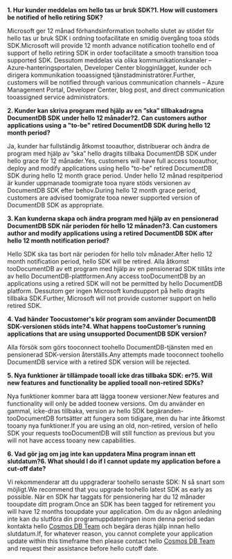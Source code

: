<span data-ttu-id="0a258-101">**1. Hur kunder meddelas om hello tas ur bruk SDK?**</span><span class="sxs-lookup"><span data-stu-id="0a258-101">**1. How will customers be notified of hello retiring SDK?**</span></span>

<span data-ttu-id="0a258-102">Microsoft ger 12 månad förhandsinformation toohello slutet av stödet för hello tas ur bruk SDK i ordning toofacilitate en smidig övergång tooa stöds SDK.</span><span class="sxs-lookup"><span data-stu-id="0a258-102">Microsoft will provide 12 month advance notification toohello end of support of hello retiring SDK in order toofacilitate a smooth transition tooa supported SDK.</span></span> <span data-ttu-id="0a258-103">Dessutom meddelas via olika kommunikationskanaler – Azure-hanteringsportalen, Developer Center blogginlägget, kunder och dirigera kommunikation tooassigned tjänstadministratörer.</span><span class="sxs-lookup"><span data-stu-id="0a258-103">Further, customers will be notified through various communication channels – Azure Management Portal, Developer Center, blog post, and direct communication tooassigned service administrators.</span></span>

<span data-ttu-id="0a258-104">**2. Kunder kan skriva program med hjälp av en ”ska” tillbakadragna DocumentDB SDK under hello 12 månader?**</span><span class="sxs-lookup"><span data-stu-id="0a258-104">**2. Can customers author applications using a "to-be" retired DocumentDB SDK during hello 12 month period?**</span></span> 

<span data-ttu-id="0a258-105">Ja, kunder har fullständig åtkomst tooauthor, distribuerar och ändra de program med hjälp av ”ska” hello dragits tillbaka DocumentDB SDK under hello grace för 12 månader.</span><span class="sxs-lookup"><span data-stu-id="0a258-105">Yes, customers will have full access tooauthor, deploy and modify applications using hello "to-be" retired DocumentDB SDK during hello 12 month grace period.</span></span> <span data-ttu-id="0a258-106">Under hello 12 månad respitperiod är kunder uppmanade toomigrate tooa nyare stöds versionen av DocumentDB SDK efter behov.</span><span class="sxs-lookup"><span data-stu-id="0a258-106">During hello 12 month grace period, customers are advised toomigrate tooa newer supported version of DocumentDB SDK as appropriate.</span></span>

<span data-ttu-id="0a258-107">**3. Kan kunderna skapa och ändra program med hjälp av en pensionerad DocumentDB SDK när perioden för hello 12 månaden?**</span><span class="sxs-lookup"><span data-stu-id="0a258-107">**3. Can customers author and modify applications using a retired DocumentDB SDK after hello 12 month notification period?**</span></span>

<span data-ttu-id="0a258-108">Hello SDK ska tas bort när perioden för hello tolv månader.</span><span class="sxs-lookup"><span data-stu-id="0a258-108">After hello 12 month notification period, hello SDK will be retired.</span></span> <span data-ttu-id="0a258-109">Alla åtkomst tooDocumentDB av ett program med hjälp av en pensionerad SDK tillåts inte av hello DocumentDB-plattformen.</span><span class="sxs-lookup"><span data-stu-id="0a258-109">Any access tooDocumentDB by an applications using a retired SDK will not be permitted by hello DocumentDB platform.</span></span> <span data-ttu-id="0a258-110">Dessutom ger ingen Microsoft kundsupport på hello dragits tillbaka SDK.</span><span class="sxs-lookup"><span data-stu-id="0a258-110">Further, Microsoft will not provide customer support on hello retired SDK.</span></span>

<span data-ttu-id="0a258-111">**4. Vad händer Toocustomer's kör program som använder DocumentDB SDK-versionen stöds inte?**</span><span class="sxs-lookup"><span data-stu-id="0a258-111">**4. What happens tooCustomer’s running applications that are using unsupported DocumentDB SDK version?**</span></span>

<span data-ttu-id="0a258-112">Alla försök som görs tooconnect toohello DocumentDB-tjänsten med en pensionerad SDK-version återställs.</span><span class="sxs-lookup"><span data-stu-id="0a258-112">Any attempts made tooconnect toohello DocumentDB service with a retired SDK version will be rejected.</span></span> 

<span data-ttu-id="0a258-113">**5. Nya funktioner är tillämpade tooall icke dras tillbaka SDK: er?**</span><span class="sxs-lookup"><span data-stu-id="0a258-113">**5. Will new features and functionality be applied tooall non-retired SDKs?**</span></span>

<span data-ttu-id="0a258-114">Nya funktioner kommer bara att lägga toonew versioner.</span><span class="sxs-lookup"><span data-stu-id="0a258-114">New features and functionality will only be added toonew versions.</span></span> <span data-ttu-id="0a258-115">Om du använder en gammal, icke-dras tillbaka, version av hello SDK begäranden-tooDocumentDB fortsätter att fungera som tidigare, men du har inte åtkomst tooany nya funktioner.</span><span class="sxs-lookup"><span data-stu-id="0a258-115">If you are using an old, non-retired, version of hello SDK your requests tooDocumentDB will still function as previous but you will not have access tooany new capabilities.</span></span>  

<span data-ttu-id="0a258-116">**6. Vad gör jag om jag inte kan uppdatera Mina program innan ett slutdatum?**</span><span class="sxs-lookup"><span data-stu-id="0a258-116">**6. What should I do if I cannot update my application before a cut-off date?**</span></span>

<span data-ttu-id="0a258-117">Vi rekommenderar att du uppgraderar toohello senaste SDK: N så snart som möjligt.</span><span class="sxs-lookup"><span data-stu-id="0a258-117">We recommend that you upgrade toohello latest SDK as early as possible.</span></span> <span data-ttu-id="0a258-118">När en SDK har taggats för pensionering har du 12 månader tooupdate ditt program.</span><span class="sxs-lookup"><span data-stu-id="0a258-118">Once an SDK has been tagged for retirement you will have 12 months tooupdate your application.</span></span> <span data-ttu-id="0a258-119">Om du av någon anledning inte kan du slutföra din programuppdateringen inom denna period sedan kontakta hello [Cosmos DB Team](mailto:askcosmosdb@microsoft.com) och begära deras hjälp innan hello slutdatum.</span><span class="sxs-lookup"><span data-stu-id="0a258-119">If, for whatever reason, you cannot complete your application update within this timeframe then please contact hello [Cosmos DB Team](mailto:askcosmosdb@microsoft.com) and request their assistance before hello cutoff date.</span></span>

